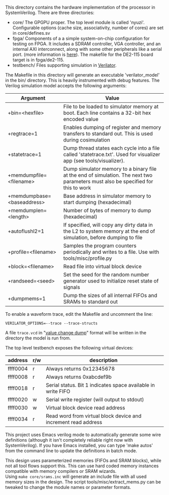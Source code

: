 This directory contains the hardware implementation of the processor in 
SystemVerilog. There are three directories:
- core/ The GPGPU proper. The top level module is called 'nyuzi'.
Configurable options (cache size, associativity, number of cores) are set in 
core/defines.sv
- fpga/ Components of a a simple system-on-chip configuration for testing on FPGA.
It includes a SDRAM controller, VGA controller, and an internal AXI interconnect,
along with some other peripherals like a serial port.
(more information is [here](https://github.com/jbush001/NyuziProcessor/wiki/FPGA-Test-Environment)).
The makefile for the DE2-115 board target is in fpga/de2-115.
- testbench/ Files supporting simulation in [Verilator](http://www.veripool.org/wiki/verilator). 

The Makefile in this directory will generate an executable 'verilator_model' in the bin/ directory.
This is heavily instrumented with debug features. The Verilog simulation model accepts the following 
arguments:

|Argument|Value|
|--------|-----|
| +bin=&lt;hexfile&gt; | File to be loaded to simulator memory at boot. Each line contains a 32-bit hex encoded value |
| +regtrace=1 | Enables dumping of register and memory transfers to standard out.  This is used during cosimulation |
| +statetrace=1 | Dump thread states each cycle into a file called 'statetrace.txt'.  Used for visualizer app (see tools/visualizer). |
| +memdumpfile=&lt;filename&gt; | Dump simulator memory to a binary file at the end of simulation. The next two parameters must also be specified for this to work |
| +memdumpbase=&lt;baseaddress&gt;| Base address in simulator memory to start dumping (hexadecimal) |
| +memdumplen=&lt;length&gt; | Number of bytes of memory to dump (hexadecimal) |
| +autoflushl2=1 | If specified, will copy any dirty data in the L2 to system memory at the end of simulation, before dumping to file |
| +profile=&lt;filename&gt; | Samples the program counters periodically and writes to a file.  Use with tools/misc/profile.py |
| +block=&lt;filename&gt; | Read file into virtual block device
| +randseed=&lt;seed&gt; | Set the seed for the random number generator used to initialize reset state of signals
| +dumpmems=1 | Dump the sizes of all internal FIFOs and SRAMs to standard out | 

To enable a waveform trace, edit the Makefile and uncomment the line:

    VERILATOR_OPTIONS=--trace --trace-structs

A file `trace.vcd` in "[value change dump](http://en.wikipedia.org/wiki/Value_change_dump)"
format will be written in the directory the model is run from.

The top level testbench exposes the following virtual devices:

| address | r/w | description
|----|----|----
| ffff0004 | r | Always returns 0x12345678
| ffff0008 | r | Always returns 0xabcdef9b
| ffff0018 | r | Serial status. Bit 1 indicates space available in write FIFO
| ffff0020 | w | Serial write register (will output to stdout)
| ffff0030 | w | Virtual block device read address
| ffff0034 | r | Read word from virtual block device and increment read address

This project uses Emacs verilog mode to automatically generate some wire definitions 
(although it isn't completely  reliable right now with SystemVerilog).  If you have 
Emacs installed, you can type  'make autos' from the command line to update the 
definitions in batch mode.

This design uses parameterized memories (FIFOs and SRAM blocks), while not all tool flows support
this. This can use hard coded memory instances compatible with memory compilers or SRAM wizards.  
Using `make core/srams.inc` will generate an include file with all used memory sizes in the design.
The script tools/misc/extract_mems.py can be tweaked to change the module names or parameter formats.

